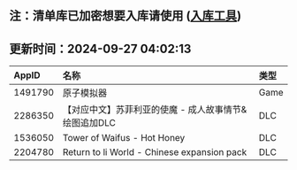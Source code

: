 ## 注：清单库已加密想要入库请使用 ([入库工具](https://github.com/BlankTMing/ManifestAutoUpdate/releases))

## 更新时间：2024-09-27 04:02:13
| AppID | 名称 | 类型  |
| :-------------------- | :----------------------------- | :----------- |
| 1491790 | 原子模拟器| Game |
| 2286350 | 【对应中文】苏菲利亚的使魔 - 成人故事情节&绘图追加DLC| DLC |
| 1536050 | Tower of Waifus - Hot Honey| DLC |
| 2204780 | Return to li World - Chinese expansion pack| DLC |
